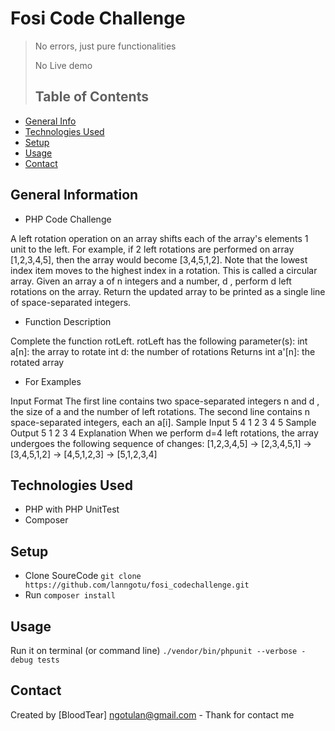 # Fosi Code Challenge
> No errors, just pure functionalities
> 
> No Live demo
>
> ## Table of Contents
* [General Info](#general-information)
* [Technologies Used](#technologies-used)
* [Setup](#setup)
* [Usage](#usage)
* [Contact](#contact)

## General Information
- PHP Code Challenge

A left rotation operation on an array shifts each of the array's elements 1 unit to the left. For example, if 2 left rotations are performed on array [1,2,3,4,5], then the array would become [3,4,5,1,2]. Note that the lowest index item moves to the highest index in a rotation. This is called a circular array.
Given an array a of n integers and a number, d , perform d left rotations on the array. Return the updated array to be printed as a single line of space-separated integers.
- Function Description

Complete the function rotLeft.
rotLeft has the following parameter(s):
int a[n]: the array to rotate
int d: the number of rotations
Returns
int a'[n]: the rotated array
- For Examples

Input Format
The first line contains two space-separated integers n and d , the size of a and the number of left rotations.
The second line contains n space-separated integers, each an a[i].
Sample Input
5 4
1 2 3 4 5
Sample Output
5 1 2 3 4
Explanation
When we perform d=4 left rotations, the array undergoes the following sequence of changes:
[1,2,3,4,5] -> [2,3,4,5,1] -> [3,4,5,1,2] -> [4,5,1,2,3] -> [5,1,2,3,4]
## Technologies Used
- PHP with PHP UnitTest
- Composer
## Setup
- Clone SoureCode `git clone https://github.com/lanngotu/fosi_codechallenge.git`
- Run `composer install`

## Usage
Run it on terminal (or command line) `./vendor/bin/phpunit --verbose -debug tests`

## Contact
Created by [BloodTear] ngotulan@gmail.com - Thank for contact me

<!-- You don't have to answer all the questions - just the ones relevant to your project. -->
